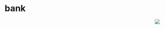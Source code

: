 # bank

<img align="right" src="https://visitor-badge.laobi.icu/badge?page_id=patricnilackshan.Bank-DBMS-Project-Clone" />
